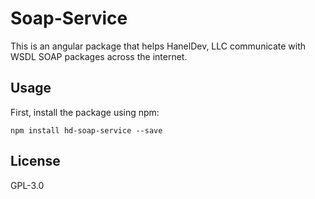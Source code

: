 # Soap-Service

This is an angular package that helps HanelDev, LLC communicate with WSDL SOAP packages across the internet.

## Usage

First, install the package using npm:

    npm install hd-soap-service --save

## License

GPL-3.0